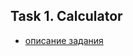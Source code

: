 ## Task 1. Calculator
- [описание задания](https://github.com/rolling-scopes-school/tasks/blob/master/tasks/ready-projects/calculator.md)
